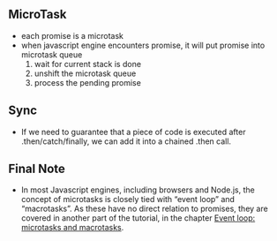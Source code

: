 
## MicroTask
  * each promise is a microtask
  * when javascript engine encounters promise, it will put promise into microtask queue
      1. wait for current stack is done
      2. unshift the microtask queue
      3. process the pending promise

## Sync
* If we need to guarantee that a piece of code is executed after .then/catch/finally, we can add it into a chained .then call.

## Final Note
* In most Javascript engines, including browsers and Node.js, the concept of microtasks is closely tied with “event loop” and “macrotasks”. As these have no direct relation to promises, they are covered in another part of the tutorial, in the chapter [Event loop: microtasks and macrotasks](http://javascript.info/event-loop).
